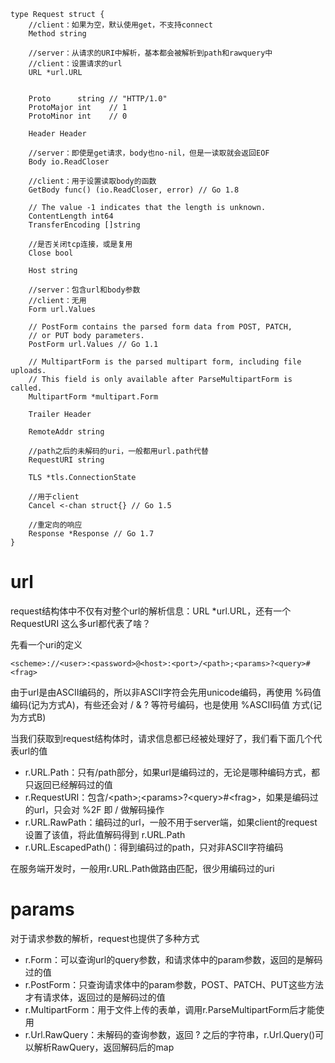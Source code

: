 ```
type Request struct {
    //client：如果为空，默认使用get，不支持connect
    Method string

    //server：从请求的URI中解析，基本都会被解析到path和rawquery中
    //client：设置请求的url
    URL *url.URL

    
    Proto      string // "HTTP/1.0"
    ProtoMajor int    // 1
    ProtoMinor int    // 0
    
    Header Header

    //server：即使是get请求，body也no-nil，但是一读取就会返回EOF
    Body io.ReadCloser

    //client：用于设置读取body的函数
    GetBody func() (io.ReadCloser, error) // Go 1.8

    // The value -1 indicates that the length is unknown.
    ContentLength int64
    TransferEncoding []string

    //是否关闭tcp连接，或是复用
    Close bool

    Host string

    //server：包含url和body参数
    //client：无用
    Form url.Values

    // PostForm contains the parsed form data from POST, PATCH,
    // or PUT body parameters.
    PostForm url.Values // Go 1.1

    // MultipartForm is the parsed multipart form, including file uploads.
    // This field is only available after ParseMultipartForm is called.
    MultipartForm *multipart.Form

    Trailer Header

    RemoteAddr string

    //path之后的未解码的uri，一般都用url.path代替
    RequestURI string

    TLS *tls.ConnectionState

    //用于client
    Cancel <-chan struct{} // Go 1.5

    //重定向的响应
    Response *Response // Go 1.7
}
```

# url
request结构体中不仅有对整个url的解析信息：URL *url.URL，还有一个 RequestURI 这么多url都代表了啥？

先看一个uri的定义

    <scheme>://<user>:<password>@<host>:<port>/<path>;<params>?<query>#<frag>

由于url是由ASCII编码的，所以非ASCII字符会先用unicode编码，再使用 %码值 编码(记为方式A)，有些还会对 / & ? 等符号编码，也是使用 %ASCII码值 方式(记为方式B)

当我们获取到request结构体时，请求信息都已经被处理好了，我们看下面几个代表url的值

- r.URL.Path：只有/path部分，如果url是编码过的，无论是哪种编码方式，都只返回已经解码过的值
- r.RequestURI：包含/\<path>;\<params>?\<query>#\<frag>，如果是编码过的url，只会对 %2F 即 / 做解码操作
- r.URL.RawPath：编码过的url，一般不用于server端，如果client的request设置了该值，将此值解码得到 r.URL.Path
- r.URL.EscapedPath()：得到编码过的path，只对非ASCII字符编码  

在服务端开发时，一般用r.URL.Path做路由匹配，很少用编码过的uri

# params
对于请求参数的解析，request也提供了多种方式
- r.Form：可以查询url的query参数，和请求体中的param参数，返回的是解码过的值
- r.PostForm：只查询请求体中的param参数，POST、PATCH、PUT这些方法才有请求体，返回过的是解码过的值
- r.MultipartForm：用于文件上传的表单，调用r.ParseMultipartForm后才能使用
- r.Url.RawQuery：未解码的查询参数，返回 ? 之后的字符串，r.Url.Query()可以解析RawQuery，返回解码后的map


